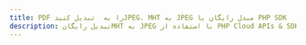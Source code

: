 ---title: PDF را به  تبدیل کنیدJPEG، MHT به JPEG مبدل رایگان یا PHP SDKdescription: تبدیل رایگانMHT به JPEG با استفاده از PHP Cloud APIs & SDK همچنین اسناد PDF را در Cloud ایجاد، ویرایش و رندر کنید.---
